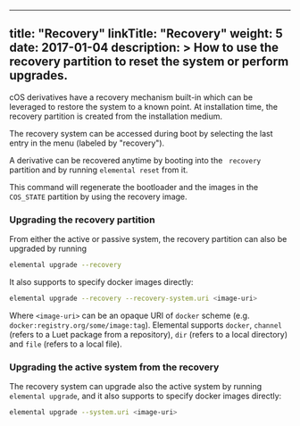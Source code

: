 
---
title: "Recovery"
linkTitle: "Recovery"
weight: 5
date: 2017-01-04
description: >
  How to use the recovery partition to reset the system or perform upgrades.
---

cOS derivatives have a recovery mechanism built-in which can be leveraged to restore the system to a known point. At installation time, the recovery partition is created from the installation medium.

The recovery system can be accessed during boot by selecting the last entry in the menu (labeled by "recovery").

A derivative can be recovered anytime by booting into the ` recovery` partition and by running `elemental reset` from it. 

This command will regenerate the bootloader and the images in the `COS_STATE` partition by using the recovery image.

### Upgrading the recovery partition

From either the active or passive system, the recovery partition can also be upgraded by running 

```bash
elemental upgrade --recovery
``` 

It also supports to specify docker images directly:

```bash
elemental upgrade --recovery --recovery-system.uri <image-uri>
```

Where `<image-uri>` can be an opaque URI of `docker` scheme (e.g. `docker:registry.org/some/image:tag`). Elemental supports `docker`, `channel` (refers to a Luet package from a repository), `dir` (refers to a local directory) and `file` (refers to a local file).

### Upgrading the active system from the recovery

The recovery system can upgrade also the active system by running `elemental upgrade`, and it also supports to specify docker images directly:

```bash
elemental upgrade --system.uri <image-uri>
```

